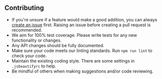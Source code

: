 ## Contributing

* If you're unsure if a feature would make a good addition, you can always [create an issue](https://github.com/bbc/sqs-producer/issues/new) first. Raising an issue before creating a pull request is recommended. 
* We aim for 100% test coverage. Please write tests for any new functionality or changes.
* Any API changes should be fully documented.
* Make sure your code meets our linting standards. Run `npm run lint` to check your code.
* Maintain the existing coding style. There are some settings in `.jsbeautifyrc` to help.
* Be mindful of others when making suggestions and/or code reviewing.
